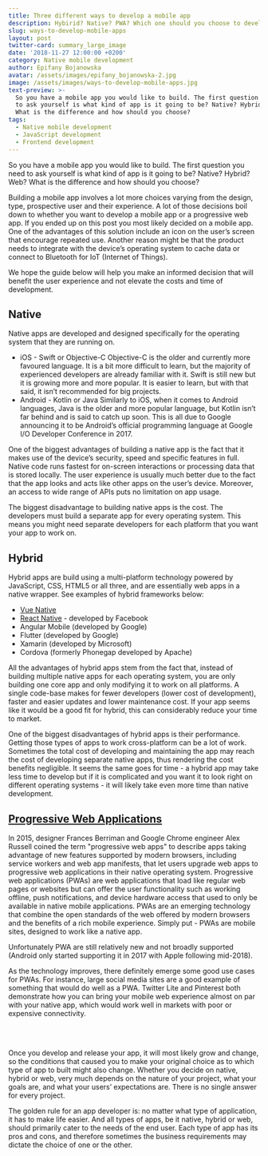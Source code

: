 ```yaml
---
title: Three different ways to develop a mobile app
description: Hybirid? Native? PWA? Which one should you choose to develop a mobile app.
slug: ways-to-develop-mobile-apps
layout: post
twitter-card: summary_large_image
date: '2018-11-27 12:00:00 +0200'
category: Native mobile development
author: Epifany Bojanowska
avatar: /assets/images/epifany_bojanowska-2.jpg
image: /assets/images/ways-to-develop-mobile-apps.jpg
text-preview: >-
  So you have a mobile app you would like to build. The first question you need
  to ask yourself is what kind of app is it going to be? Native? Hybrid? Web?
  What is the difference and how should you choose? 
tags:
  - Native mobile development
  - JavaScript development
  - Frontend development
---
```

So you have a mobile app you would like to build. The first question you need to ask yourself is what kind of app is it going to be? Native? Hybrid? Web? What is the difference and how should you choose? 

Building a mobile app involves a lot more choices varying from the design, type, prospective user and their experience. A lot of those decisions boil down to whether you want to develop a mobile app or a progressive web app. If you ended up on this post you most likely decided on a mobile app. One of the advantages of this solution include an icon on the user’s screen that encourage repeated use. Another reason might be that the product needs to integrate with the device’s operating system to cache data or connect to Bluetooth for IoT (Internet of Things).

We hope the guide below will help you make an informed decision that will benefit the user experience and not elevate the costs and time of development.

## Native

Native apps are developed and designed specifically for the operating system that they are running on.

* iOS - Swift or Objective-C
  Objective-C is the older and currently more favoured language. It is a bit more difficult to learn, but the majority of experienced developers are already familiar with it. Swift is still new but it is growing more and more popular. It is easier to learn, but with that said, it isn’t recommended for big projects.
* Android - Kotlin or Java
  Similarly to iOS, when it comes to Android languages, Java is the older and more popular language, but Kotlin isn’t far behind and is said to catch up soon. This is all due to Google announcing it to be Android’s official programming language at Google I/O Developer Conference in  2017.

One of the biggest advantages of building a native app is the fact that it makes use of the device’s security, speed and specific features in full. Native code runs fastest for on-screen interactions or processing data that is stored locally. The user experience is usually much better due to the fact that the app looks and acts like other apps on the user’s device. Moreover, an access to wide range of APIs puts no limitation on app usage. 

The biggest disadvantage to building native apps is the cost. The developers must build a separate app for every operating system. This means you might need separate developers for each platform that you want your app to work on.

## Hybrid

Hybrid apps are build using a multi-platform technology powered by JavaScript, CSS, HTML5 or all three, and are essentially web apps in a native wrapper. See examples of hybrid frameworks below:

* [Vue Native](https://naturaily.com/services/vue-js-development)
* [React Native](https://naturaily.com/blog/react-native-things-to-know) - developed by Facebook
* Angular Mobile (developed by Google) 
* Flutter (developed by Google) 
* Xamarin (developed by Microsoft)
* Cordova (formerly Phonegap developed by Apache)

All the advantages of hybrid apps stem from the fact that, instead of building multiple native apps for each operating system, you are only building one core app and only modifying it to work on all platforms. A single code-base makes for fewer developers (lower cost of development), faster and easier updates and lower maintenance cost. If your app seems like it would be a good fit for hybrid, this can considerably reduce your time to market.

One of the biggest disadvantages of hybrid apps is their performance. Getting those types of apps to work cross-platform can be a lot of work. Sometimes the total cost of developing and maintaining the app may reach the cost of developing separate native apps, thus rendering the cost benefits negligible. It seems the same goes for time - a hybrid app may take less time to develop but if it is complicated and you want it to look right on different operating systems - it will likely take even more time than native development.

## [Progressive Web Applications](https://naturaily.com/blog/pwa-guide)

In 2015, designer Frances Berriman and Google Chrome engineer Alex Russell coined the term "progressive web apps" to describe apps taking advantage of new features supported by modern browsers, including service workers and web app manifests, that let users upgrade web apps to progressive web applications in their native operating system. Progressive web applications (PWAs) are web applications that load like regular web pages or websites but can offer the user functionality such as working offline, push notifications, and device hardware access that used to only be available in native mobile applications. PWAs are an emerging technology that combine the open standards of the web offered by modern browsers and the benefits of a rich mobile experience. Simply put - PWAs are mobile sites, designed to work like a native app. 

Unfortunately PWA are still relatively new and not broadly supported (Android only started supporting it in 2017 with Apple following mid-2018).

As the technology improves, there definitely emerge some good use cases for PWAs. For instance, large social media sites are a good example of something that would do well as a PWA. Twitter Lite and Pinterest both demonstrate how you can bring your mobile web experience almost on par with your native app, which would work well in markets with poor or expensive connectivity.

<br><br>

Once you develop and release your app, it will most likely grow and change, so the conditions that caused you to make your original choice as to which type of app to built might also change. Whether you decide on native, hybrid or web, very much depends on the nature of your project, what your goals are, and what your users’ expectations are. There is no single answer for every project. 

The golden rule for an app developer is: no matter what type of application, it has to make life easier. And all types of apps, be it native, hybrid or web, should primarily cater to the needs of the end user. Each type of app has its pros and cons, and therefore sometimes the business requirements may dictate the choice of one or the other.
